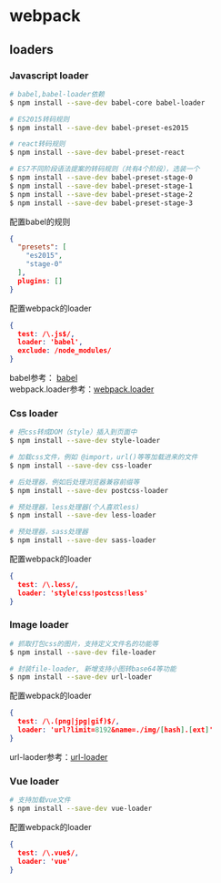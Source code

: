 # webpack

## loaders

### Javascript loader

```bash
# babel,babel-loader依赖
$ npm install --save-dev babel-core babel-loader

# ES2015转码规则
$ npm install --save-dev babel-preset-es2015

# react转码规则
$ npm install --save-dev babel-preset-react

# ES7不同阶段语法提案的转码规则（共有4个阶段），选装一个
$ npm install --save-dev babel-preset-stage-0
$ npm install --save-dev babel-preset-stage-1
$ npm install --save-dev babel-preset-stage-2
$ npm install --save-dev babel-preset-stage-3
```
配置babel的规则

```json
{
  "presets": [
    "es2015",
    "stage-0"
  ],
  plugins: []
}
```
配置webpack的loader
```json
{
  test: /\.js$/,
  loader: 'babel',
  exclude: /node_modules/
}
```

babel参考： [babel](http://www.ruanyifeng.com/blog/2016/01/babel.html)  
webpack.loader参考：[webpack.loader](http://webpack.github.io/docs/configuration.html#module-loaders)

### Css loader

```bash
# 把css转成DOM（style）插入到页面中
$ npm install --save-dev style-loader

# 加载css文件，例如 @import，url()等等加载进来的文件
$ npm install --save-dev css-loader

# 后处理器，例如后处理浏览器兼容前缀等
$ npm install --save-dev postcss-loader

# 预处理器，less处理器(个人喜欢less)
$ npm install --save-dev less-loader

# 预处理器，sass处理器
$ npm install --save-dev sass-loader
```

配置webpack的loader

```json
{
  test: /\.less/,
  loader: 'style!css!postcss!less'
}
```

### Image loader

```bash
# 抓取打包css的图片，支持定义文件名的功能等
$ npm install --save-dev file-loader

# 封装file-loader, 新增支持小图转base64等功能
$ npm install --save-dev url-loader
```

配置webpack的loader

```json
{
  test: /\.(png|jpg|gif)$/,
  loader: 'url?limit=8192&name=./img/[hash].[ext]'
}
```

url-laoder参考：[url-loader](https://segmentfault.com/a/1190000002551952)


### Vue loader

```bash
# 支持加载vue文件
$ npm install --save-dev vue-loader
```

配置webpack的loader

```json
{
  test: /\.vue$/,
  loader: 'vue'
}
```